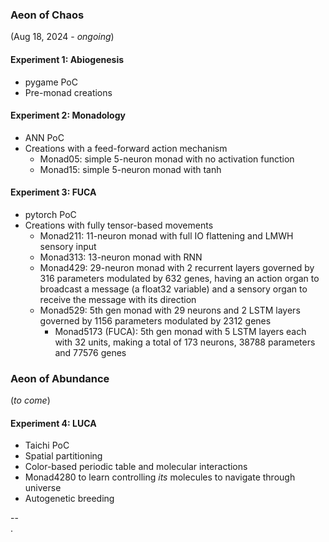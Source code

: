 ### Aeon of Chaos
(Aug 18, 2024 - *ongoing*)

#### Experiment 1: Abiogenesis
* pygame PoC
* Pre-monad creations

#### Experiment 2: Monadology
* ANN PoC
* Creations with a feed-forward action mechanism
	* Monad05: simple 5-neuron monad with no activation function
	* Monad15: simple 5-neuron monad with tanh

#### Experiment 3: FUCA
* pytorch PoC
* Creations with fully tensor-based movements
	* Monad211: 11-neuron monad with full IO flattening and LMWH sensory input
	* Monad313: 13-neuron monad with RNN
	* Monad429: 29-neuron monad with 2 recurrent layers governed by 316 parameters
							modulated by 632 genes, having an action organ to broadcast a
							message (a float32 variable) and a sensory organ to receive the message with its direction
  * Monad529: 5th gen monad with 29 neurons and 2 LSTM layers governed by 1156
							parameters modulated by 2312 genes
	* Monad5173 (FUCA): 5th gen monad with 5 LSTM layers each with 32 units,
											making a total of 173 neurons, 38788 parameters and 77576
											genes

### Aeon of Abundance
(*to come*)

#### Experiment 4: LUCA
* Taichi PoC
* Spatial partitioning
* Color-based periodic table and molecular interactions
* Monad4280 to learn controlling *its* molecules to navigate through universe
* Autogenetic breeding




--\
.
